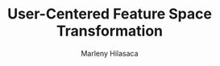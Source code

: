 ---
paperId: 28
author: Marleny Hilasaca
publicationauthor: Hilasca, M.
title: User-Centered Feature Space Transformation 
pdf: Poster_Hilasaca_Marleny.pdf
poster: --
alt: --
type: Poster
topic: FAT
link: https://research.latinxinai.org/papers/neurips/2019/pdf/Poster_Hilasaca_Marleny.pdf
conference: neurips
year: 2019
tags: neurips-2019
location: Vancouver, Canada
---